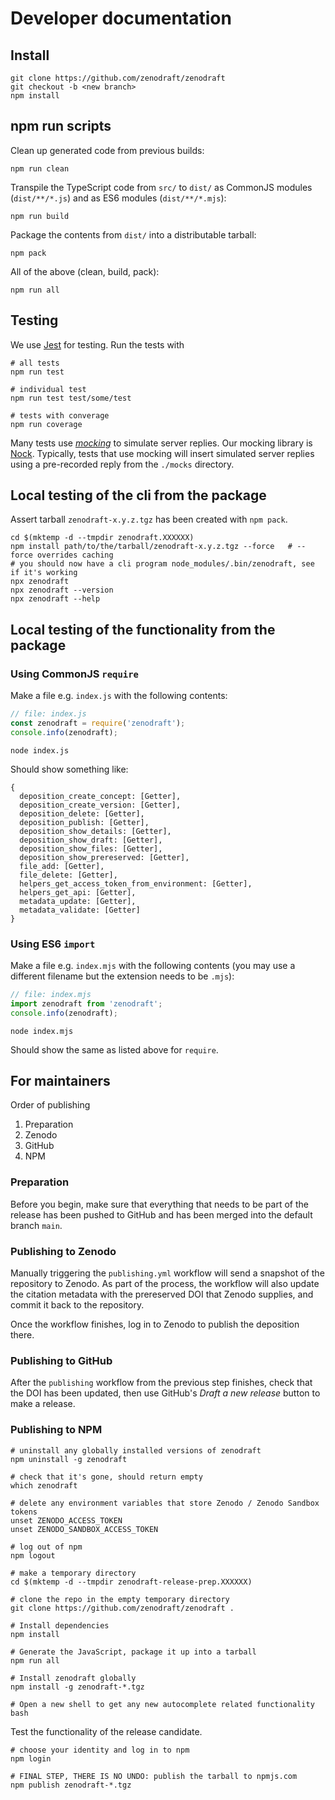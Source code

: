 # Developer documentation

## Install

```
git clone https://github.com/zenodraft/zenodraft
git checkout -b <new branch>
npm install
```

## npm run scripts

Clean up generated code from previous builds:

```
npm run clean
```

Transpile the TypeScript code from `src/` to `dist/` as CommonJS modules (`dist/**/*.js`) and as ES6
modules (`dist/**/*.mjs`):

```
npm run build
```


Package the contents from `dist/` into a distributable tarball:

```
npm pack
```

All of the above (clean, build, pack):

```
npm run all
```

## Testing

We use [Jest](https://jestjs.io/) for testing. Run the tests with

```
# all tests
npm run test

# individual test
npm run test test/some/test

# tests with converage
npm run coverage
```

Many tests use [_mocking_](https://en.wikipedia.org/wiki/Mock_object) to simulate server replies.
Our mocking library is [Nock](https://www.npmjs.com/package/nock). Typically, tests that use mocking
will insert simulated server replies using a pre-recorded reply from the `./mocks` directory.

## Local testing of the cli from the package

Assert tarball `zenodraft-x.y.z.tgz` has been created with `npm pack`.

```
cd $(mktemp -d --tmpdir zenodraft.XXXXXX)
npm install path/to/the/tarball/zenodraft-x.y.z.tgz --force   # --force overrides caching
# you should now have a cli program node_modules/.bin/zenodraft, see if it's working
npx zenodraft
npx zenodraft --version
npx zenodraft --help
```

## Local testing of the functionality from the package

### Using CommonJS `require`

Make a file e.g. `index.js` with the following contents:

```javascript
// file: index.js
const zenodraft = require('zenodraft');
console.info(zenodraft);
```

```shell
node index.js
```

Should show something like:

```shell
{
  deposition_create_concept: [Getter],
  deposition_create_version: [Getter],
  deposition_delete: [Getter],
  deposition_publish: [Getter],
  deposition_show_details: [Getter],
  deposition_show_draft: [Getter],
  deposition_show_files: [Getter],
  deposition_show_prereserved: [Getter],
  file_add: [Getter],
  file_delete: [Getter],
  helpers_get_access_token_from_environment: [Getter],
  helpers_get_api: [Getter],
  metadata_update: [Getter],
  metadata_validate: [Getter]
}
```


### Using ES6 `import`


Make a file e.g. `index.mjs` with the following contents (you may use a
different filename but the extension needs to be `.mjs`):

```javascript
// file: index.mjs
import zenodraft from 'zenodraft';
console.info(zenodraft);
```

```shell
node index.mjs
```

Should show the same as listed above for `require`.

## For maintainers

Order of publishing

1. Preparation
2. Zenodo
3. GitHub
4. NPM

### Preparation

Before you begin, make sure that everything that needs to be part of the release has been
pushed to GitHub and has been merged into the default branch `main`.

### Publishing to Zenodo

Manually triggering the `publishing.yml` workflow will send a snapshot of the repository to Zenodo.
As part of the process, the workflow will also update the citation metadata with the prereserved DOI
that Zenodo supplies, and commit it back to the repository.

Once the workflow finishes, log in to Zenodo to publish the deposition there.

### Publishing to GitHub

After the `publishing` workflow from the previous step finishes, check that the DOI has been updated,
then use GitHub's _Draft a new release_ button to make a release.

### Publishing to NPM


```shell
# uninstall any globally installed versions of zenodraft
npm uninstall -g zenodraft

# check that it's gone, should return empty
which zenodraft

# delete any environment variables that store Zenodo / Zenodo Sandbox tokens
unset ZENODO_ACCESS_TOKEN
unset ZENODO_SANDBOX_ACCESS_TOKEN

# log out of npm
npm logout

# make a temporary directory
cd $(mktemp -d --tmpdir zenodraft-release-prep.XXXXXX)

# clone the repo in the empty temporary directory
git clone https://github.com/zenodraft/zenodraft .

# Install dependencies
npm install

# Generate the JavaScript, package it up into a tarball
npm run all

# Install zenodraft globally
npm install -g zenodraft-*.tgz

# Open a new shell to get any new autocomplete related functionality
bash
```

Test the functionality of the release candidate.

```shell
# choose your identity and log in to npm
npm login

# FINAL STEP, THERE IS NO UNDO: publish the tarball to npmjs.com
npm publish zenodraft-*.tgz
```
